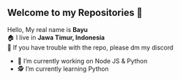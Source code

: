## Welcome to my Repositories 👋

Hello, My real name is **Bayu**
<br/>🏠 I live in **Jawa Timur, Indonesia**
<br/>📂 If you have trouble with the repo, please dm my discord
<br/>
 - 👷 I’m currently working on Node JS & Python
 - 🕵️ I’m currently learning Python
